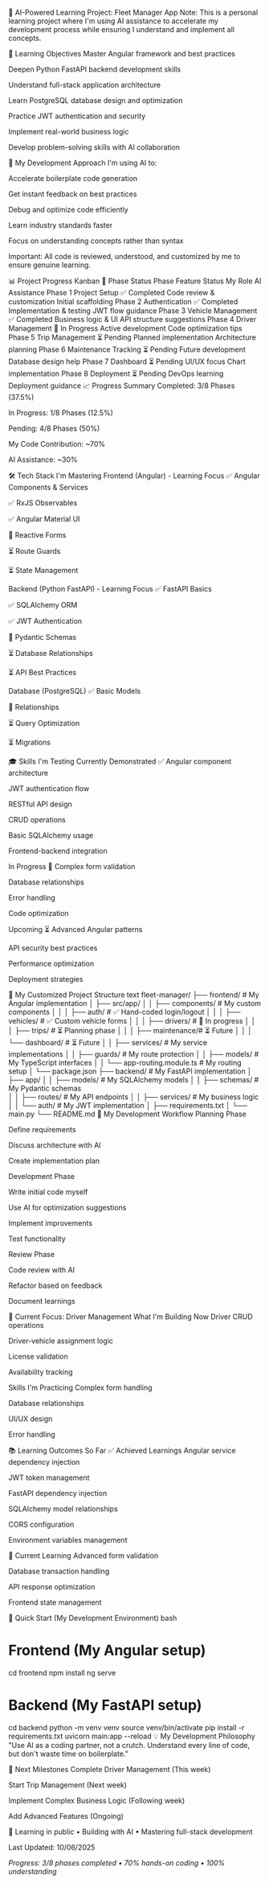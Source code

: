 🚀 AI-Powered Learning Project: Fleet Manager App
Note: This is a personal learning project where I'm using AI assistance to accelerate my development process while ensuring I understand and implement all concepts.

🎯 Learning Objectives
Master Angular framework and best practices

Deepen Python FastAPI backend development skills

Understand full-stack application architecture

Learn PostgreSQL database design and optimization

Practice JWT authentication and security

Implement real-world business logic

Develop problem-solving skills with AI collaboration

🤖 My Development Approach
I'm using AI to:

Accelerate boilerplate code generation

Get instant feedback on best practices

Debug and optimize code efficiently

Learn industry standards faster

Focus on understanding concepts rather than syntax

Important: All code is reviewed, understood, and customized by me to ensure genuine learning.

📊 Project Progress Kanban
🎯 Phase Status
Phase	Feature	Status	My Role	AI Assistance
Phase 1	Project Setup	✅ Completed	Code review & customization	Initial scaffolding
Phase 2	Authentication	✅ Completed	Implementation & testing	JWT flow guidance
Phase 3	Vehicle Management	✅ Completed	Business logic & UI	API structure suggestions
Phase 4	Driver Management	🔄 In Progress	Active development	Code optimization tips
Phase 5	Trip Management	⏳ Pending	Planned implementation	Architecture planning
Phase 6	Maintenance Tracking	⏳ Pending	Future development	Database design help
Phase 7	Dashboard	⏳ Pending	UI/UX focus	Chart implementation
Phase 8	Deployment	⏳ Pending	DevOps learning	Deployment guidance
📈 Progress Summary
Completed: 3/8 Phases (37.5%)

In Progress: 1/8 Phases (12.5%)

Pending: 4/8 Phases (50%)

My Code Contribution: ~70%

AI Assistance: ~30%

🛠 Tech Stack I'm Mastering
Frontend (Angular) - Learning Focus
✅ Angular Components & Services

✅ RxJS Observables

✅ Angular Material UI

🔄 Reactive Forms

⏳ Route Guards

⏳ State Management

Backend (Python FastAPI) - Learning Focus
✅ FastAPI Basics

✅ SQLAlchemy ORM

✅ JWT Authentication

🔄 Pydantic Schemas

⏳ Database Relationships

⏳ API Best Practices

Database (PostgreSQL)
✅ Basic Models

🔄 Relationships

⏳ Query Optimization

⏳ Migrations

🎓 Skills I'm Testing
Currently Demonstrated ✅
Angular component architecture

JWT authentication flow

RESTful API design

CRUD operations

Basic SQLAlchemy usage

Frontend-backend integration

In Progress 🔄
Complex form validation

Database relationships

Error handling

Code optimization

Upcoming ⏳
Advanced Angular patterns

API security best practices

Performance optimization

Deployment strategies

📁 My Customized Project Structure
text
fleet-manager/
├── frontend/                 # My Angular implementation
│   ├── src/app/
│   │   ├── components/      # My custom components
│   │   │   ├── auth/       # ✅ Hand-coded login/logout
│   │   │   ├── vehicles/   # ✅ Custom vehicle forms
│   │   │   ├── drivers/    # 🔄 In progress
│   │   │   ├── trips/      # ⏳ Planning phase
│   │   │   ├── maintenance/# ⏳ Future
│   │   │   └── dashboard/  # ⏳ Future
│   │   ├── services/       # My service implementations
│   │   ├── guards/         # My route protection
│   │   ├── models/         # My TypeScript interfaces
│   │   └── app-routing.module.ts # My routing setup
│   └── package.json
├── backend/                 # My FastAPI implementation
│   ├── app/
│   │   ├── models/         # My SQLAlchemy models
│   │   ├── schemas/        # My Pydantic schemas  
│   │   ├── routes/         # My API endpoints
│   │   ├── services/       # My business logic
│   │   └── auth/           # My JWT implementation
│   ├── requirements.txt
│   └── main.py
└── README.md
🚀 My Development Workflow
Planning Phase

Define requirements

Discuss architecture with AI

Create implementation plan

Development Phase

Write initial code myself

Use AI for optimization suggestions

Implement improvements

Test functionality

Review Phase

Code review with AI

Refactor based on feedback

Document learnings

🎯 Current Focus: Driver Management
What I'm Building Now
Driver CRUD operations

Driver-vehicle assignment logic

License validation

Availability tracking

Skills I'm Practicing
Complex form handling

Database relationships

UI/UX design

Error handling

📚 Learning Outcomes So Far
✅ Achieved Learnings
Angular service dependency injection

JWT token management

FastAPI dependency injection

SQLAlchemy model relationships

CORS configuration

Environment variables management

🔄 Current Learning
Advanced form validation

Database transaction handling

API response optimization

Frontend state management

🔧 Quick Start (My Development Environment)
bash
# Frontend (My Angular setup)
cd frontend
npm install
ng serve

# Backend (My FastAPI setup)  
cd backend
python -m venv venv
source venv/bin/activate
pip install -r requirements.txt
uvicorn main:app --reload
💡 My Development Philosophy
"Use AI as a coding partner, not a crutch. Understand every line of code, but don't waste time on boilerplate."

🎉 Next Milestones
Complete Driver Management (This week)

Start Trip Management (Next week)

Implement Complex Business Logic (Following week)

Add Advanced Features (Ongoing)

🚀 Learning in public • Building with AI • Mastering full-stack development

Last Updated: 10/06/2025

*Progress: 3/8 phases completed • 70% hands-on coding • 100% understanding*

